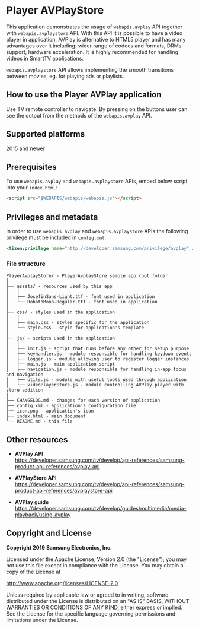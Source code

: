 # Player AVPlayStore

This application demonstrates the usage of `webapis.avplay` API together with `webapis.avplaystore` API. With this API it is possible to have a video player in application. AVPlay is alternative to HTML5 player and has many advantages over it including: wider range of codecs and formats, DRMs support, hardware acceleration.
It is highly recommended for handling videos in SmartTV applications.

`webapis.avplaystore` API allows implementing the smooth transitions between movies, eg. for playing ads or playlists.


## How to use the Player AVPlay application

Use TV remote controller to navigate. By pressing on the buttons user can see the output from the methods of the `webapis.avplay` API.


## Supported platforms

2015 and newer


## Prerequisites

To use `webapis.avplay` and `webapis.avplaystore` APIs, embed below script into your `index.html`:

```html
<script src="$WEBAPIS/webapis/webapis.js"></script>
```

## Privileges and metadata

In order to use `webapis.avplay` and `webapis.avplaystore` APIs the following privilege must be included in `config.xml`:

```xml
<tizen:privilege name="http://developer.samsung.com/privilege/avplay" />
```

### File structure

```
PlayerAvplayStore/ - PlayerAvplayStore sample app root folder
│
├── assets/ - resources used by this app
│   │
│   ├── JosefinSans-Light.ttf - font used in application
│   └── RobotoMono-Regular.ttf - font used in application
│
├── css/ - styles used in the application
│   │
│   ├── main.css - styles specific for the application
│   └── style.css - style for application's template
│
├── js/ - scripts used in the application
│   │
│   ├── init.js - script that runs before any other for setup purpose
│   ├── keyhandler.js - module responsible for handling keydown events
│   ├── logger.js - module allowing user to register logger instances
│   ├── main.js - main application script
│   ├── navigation.js - module responsible for handling in-app focus and navigation
│   ├── utils.js - module with useful tools used through application
│   └── videoPlayerStore.js - module controlling AVPlay player with store addition
│
├── CHANGELOG.md - changes for each version of application
├── config.xml - application's configuration file
├── icon.png - application's icon
├── index.html - main document
└── README.md - this file
```

## Other resources

*  **AVPlay API**  
  https://developer.samsung.com/tv/develop/api-references/samsung-product-api-references/avplay-api

*  **AVPlayStore API**  
  https://developer.samsung.com/tv/develop/api-references/samsung-product-api-references/avplaystore-api

* **AVPlay guide**  
  https://developer.samsung.com/tv/develop/guides/multimedia/media-playback/using-avplay


## Copyright and License

**Copyright 2019 Samsung Electronics, Inc.**

Licensed under the Apache License, Version 2.0 (the "License"); you may not use this file except in compliance with the License. You may obtain a copy of the License at

http://www.apache.org/licenses/LICENSE-2.0

Unless required by applicable law or agreed to in writing, software distributed under the License is distributed on an "AS IS" BASIS, WITHOUT WARRANTIES OR CONDITIONS OF ANY KIND, either express or implied. See the License for the specific language governing permissions and limitations under the License.

